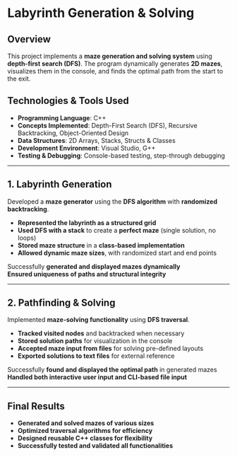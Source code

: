 # Labyrinth Generation & Solving

## Overview
This project implements a **maze generation and solving system** using **depth-first search (DFS)**. The program dynamically generates **2D mazes**, visualizes them in the console, and finds the optimal path from the start to the exit.

## Technologies & Tools Used
- **Programming Language**: C++
- **Concepts Implemented**: Depth-First Search (DFS), Recursive Backtracking, Object-Oriented Design
- **Data Structures**: 2D Arrays, Stacks, Structs & Classes
- **Development Environment**: Visual Studio, G++
- **Testing & Debugging**: Console-based testing, step-through debugging

---

## 1. Labyrinth Generation
Developed a **maze generator** using the **DFS algorithm** with **randomized backtracking**.

- **Represented the labyrinth as a structured grid**
- **Used DFS with a stack** to create a **perfect maze** (single solution, no loops)
- **Stored maze structure** in a **class-based implementation**
- **Allowed dynamic maze sizes**, with randomized start and end points

 Successfully **generated and displayed mazes dynamically**  
 **Ensured uniqueness of paths and structural integrity**  

---

## 2. Pathfinding & Solving
Implemented **maze-solving functionality** using **DFS traversal**.

- **Tracked visited nodes** and backtracked when necessary
- **Stored solution paths** for visualization in the console
- **Accepted maze input from files** for solving pre-defined layouts
- **Exported solutions to text files** for external reference

 Successfully **found and displayed the optimal path** in generated mazes  
 **Handled both interactive user input and CLI-based file input**  

---

## Final Results
- **Generated and solved mazes of various sizes**
- **Optimized traversal algorithms for efficiency**
- **Designed reusable C++ classes for flexibility**
- **Successfully tested and validated all functionalities**

